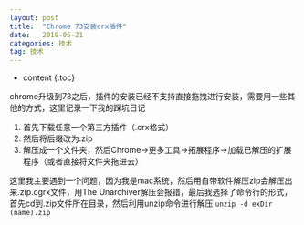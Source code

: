 ```yaml
---
layout: post
title:  "Chrome 73安装crx插件"
date:   2019-05-21
categories: 技术
tag: 技术
---
```


* content
{:toc}


chrome升级到73之后，插件的安装已经不支持直接拖拽进行安装，需要用一些其他的方式，这里记录一下我的踩坑日记

1. 首先下载任意一个第三方插件（.crx格式）
2. 然后将后缀改为.zip
3. 解压成一个文件夹，然后Chrome->更多工具->拓展程序->加载已解压的扩展程序（或者直接将文件夹拖进去）

这里我主要遇到一个问题，因为我是mac系统，然后用自带软件解压zip会解压出来.zip.cgrx文件，用The Unarchiver解压会报错，最后我选择了命令行的形式，首先cd到.zip文件所在目录，然后利用unzip命令进行解压
`unzip -d exDir (name).zip`
